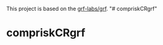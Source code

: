 This project is based on the <a href="https://github.com/grf-labs/grf">grf-labs/grf</a>.
"# compriskCRgrf" 
# compriskCRgrf
